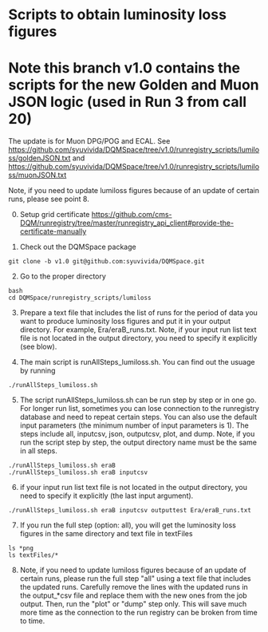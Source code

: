 # Scripts to obtain luminosity loss figures
# Note this branch v1.0 contains the scripts for the new Golden and Muon JSON logic (used in Run 3 from call 20) 

The update is for Muon DPG/POG and ECAL. See https://github.com/syuvivida/DQMSpace/tree/v1.0/runregistry_scripts/lumiloss/goldenJSON.txt and https://github.com/syuvivida/DQMSpace/tree/v1.0/runregistry_scripts/lumiloss/muonJSON.txt 


Note, if you need to update lumiloss figures because of an update of certain runs, please see point 8.

0. Setup grid certificate
https://github.com/cms-DQM/runregistry/tree/master/runregistry_api_client#provide-the-certificate-manually


1. Check out the DQMSpace package
```
git clone -b v1.0 git@github.com:syuvivida/DQMSpace.git
```

2. Go to the proper directory
```
bash
cd DQMSpace/runregistry_scripts/lumiloss
```

3. Prepare a text file that includes the list of runs for the period of data you want to produce luminosity loss figures and put it in your output directory. 
For example, Era/eraB_runs.txt. Note, if your input run list text file is not 
located in the output directory, you need to specify it explicitly (see blow).


4. The main script is runAllSteps_lumiloss.sh. You can find out the usuage by running
```
./runAllSteps_lumiloss.sh
```

5. The script runAllSteps_lumiloss.sh can be run step by step or in one go. For longer run list, sometimes you can lose connection to the runregistry database and need to repeat certain steps. You can also use the default input parameters (the minimum number of input parameters is 1). The steps include 
all, inputcsv, json, outputcsv, plot, and dump. 
Note, if you run the script step by step, the output directory name must be the same in all steps.
```
./runAllSteps_lumiloss.sh eraB
./runAllSteps_lumiloss.sh eraB inputcsv
```

6. if your input run list text file is not located in the output directory, you need to specify it explicitly (the last input argument).
```
./runAllSteps_lumiloss.sh eraB inputcsv outputtest Era/eraB_runs.txt
```


7. If you run the full step (option: all), you will get the luminosity loss figures in the same directory and text file in textFiles
```
ls *png
ls textFiles/*
```


8. Note, if you need to update lumiloss figures because of an update of certain runs, please run the full step "all" using a text file that includes the updated runs. Carefully remove the lines with the updated runs in the output_*csv file and replace them with the new ones from the job output. Then, run the "plot" or "dump" step only. This will save much more time as the connection to the run registry can be broken from time to time.
